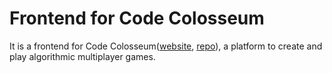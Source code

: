 # Frontend for Code Colosseum

It is a frontend for Code Colosseum([website](https://dariost.github.io/CodeColosseum/), [repo](https://github.com/dariost/CodeColosseum)), a platform to create and play algorithmic multiplayer games.
